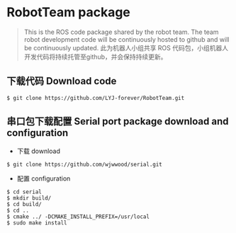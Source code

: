 # RobotTeam package

> This is the ROS code package shared by the robot team. The team robot development code will be continuously hosted to github and will be continuously updated.
> 此为机器人小组共享 ROS 代码包，小组机器人开发代码将持续托管至github，并会保持持续更新。

## 下载代码 Download code
```shell
$ git clone https://github.com/LYJ-forever/RobotTeam.git
```

## 串口包下载配置 Serial port package download and configuration

- 下载 download
```shell
$ git clone https://github.com/wjwwood/serial.git
```
- 配置 configuration
```shell
$ cd serial
$ mkdir build/
$ cd build/
$ cd ..
$ cmake ../ -DCMAKE_INSTALL_PREFIX=/usr/local
$ sudo make install
```

